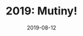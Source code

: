---
layout: inner
position: right
title: '2019: Mutiny!'
date: 2019-08-12
categories: posts
tags: Unity GodGame AI NodeCanvas BehaviourTrees C# 3D
team_size: 2
roles: Programmer, Audio
contribution_url: 'nAn'
contribution:
 - Water Shader & Night/Day cycle
 - Full UI design and implementation
 - Music and sound effects design, composition, and integration
 - Behaviour trees documentation
 - Game Loop logic

featured_image: '/img/posts/fantasy_brawl.gif'
featured_video: 'https://www.youtube.com/embed/QbXJgAy0Q8U'
project_link: 'https://ch0m5.github.io/Mutiny/'
button_icon: 'flask'
button_text: 'Visit Project'
lead_text: 'Mutiny! is a god game in which you manage the security and logistics of a ship that is carrying prisoners. Make sure all the personnel and prisoners have their basic needs covered and frustrate any escape attempt!'
---